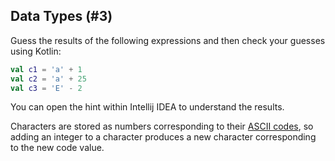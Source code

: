 ## Data Types (#3)

Guess the results of the following expressions and then check your guesses
using Kotlin:

```kotlin
val c1 = 'a' + 1
val c2 = 'a' + 25
val c3 = 'E' - 2
```

You can open the hint within Intellij IDEA to understand the results.

<div class="hint">

Characters are stored as numbers corresponding to their
[ASCII codes](https://en.wikipedia.org/wiki/ASCII), so adding an integer to a
character produces a new character corresponding to the new code value.

</div>
